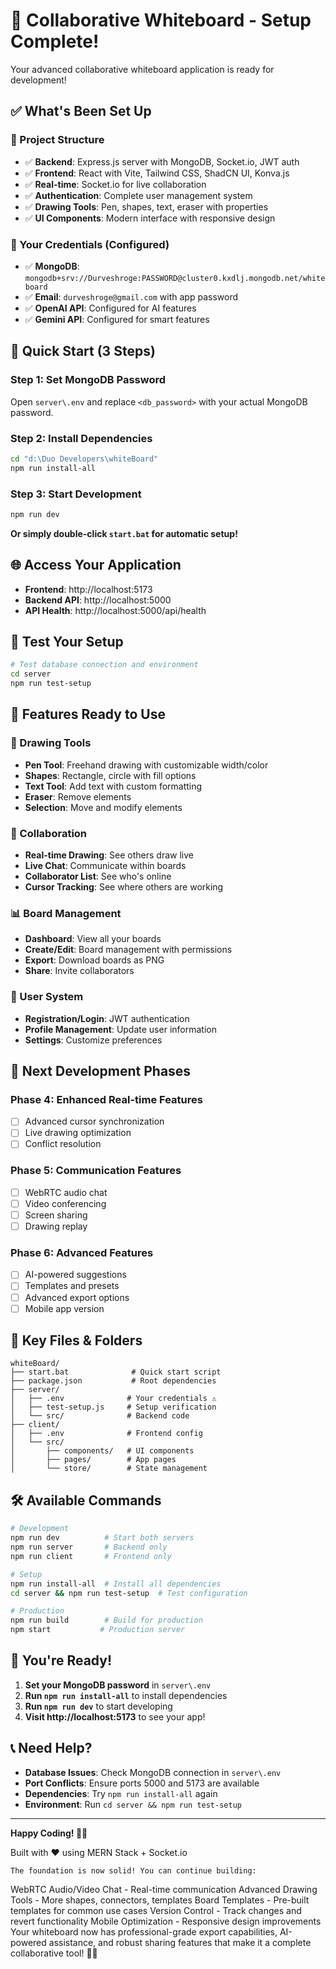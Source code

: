 # 🚀 Collaborative Whiteboard - Setup Complete!

Your advanced collaborative whiteboard application is ready for development!

## ✅ What's Been Set Up

### 🎯 Project Structure
- ✅ **Backend**: Express.js server with MongoDB, Socket.io, JWT auth
- ✅ **Frontend**: React with Vite, Tailwind CSS, ShadCN UI, Konva.js
- ✅ **Real-time**: Socket.io for live collaboration
- ✅ **Authentication**: Complete user management system
- ✅ **Drawing Tools**: Pen, shapes, text, eraser with properties
- ✅ **UI Components**: Modern interface with responsive design

### 🔧 Your Credentials (Configured)
- ✅ **MongoDB**: `mongodb+srv://Durveshroge:PASSWORD@cluster0.kxdlj.mongodb.net/whiteboard`
- ✅ **Email**: `durveshroge@gmail.com` with app password
- ✅ **OpenAI API**: Configured for AI features
- ✅ **Gemini API**: Configured for smart features

## 🏁 Quick Start (3 Steps)

### Step 1: Set MongoDB Password
Open `server\.env` and replace `<db_password>` with your actual MongoDB password.

### Step 2: Install Dependencies
```bash
cd "d:\Duo Developers\whiteBoard"
npm run install-all
```

### Step 3: Start Development
```bash
npm run dev
```

**Or simply double-click `start.bat` for automatic setup!**

## 🌐 Access Your Application

- **Frontend**: http://localhost:5173
- **Backend API**: http://localhost:5000
- **API Health**: http://localhost:5000/api/health

## 🧪 Test Your Setup

```bash
# Test database connection and environment
cd server
npm run test-setup
```

## 📱 Features Ready to Use

### 🎨 Drawing Tools
- **Pen Tool**: Freehand drawing with customizable width/color
- **Shapes**: Rectangle, circle with fill options
- **Text Tool**: Add text with custom formatting
- **Eraser**: Remove elements
- **Selection**: Move and modify elements

### 👥 Collaboration
- **Real-time Drawing**: See others draw live
- **Live Chat**: Communicate within boards
- **Collaborator List**: See who's online
- **Cursor Tracking**: See where others are working

### 📊 Board Management
- **Dashboard**: View all your boards
- **Create/Edit**: Board management with permissions
- **Export**: Download boards as PNG
- **Share**: Invite collaborators

### 🔐 User System
- **Registration/Login**: JWT authentication
- **Profile Management**: Update user information
- **Settings**: Customize preferences

## 🚀 Next Development Phases

### Phase 4: Enhanced Real-time Features
- [ ] Advanced cursor synchronization
- [ ] Live drawing optimization
- [ ] Conflict resolution

### Phase 5: Communication Features
- [ ] WebRTC audio chat
- [ ] Video conferencing
- [ ] Screen sharing
- [ ] Drawing replay

### Phase 6: Advanced Features
- [ ] AI-powered suggestions
- [ ] Templates and presets
- [ ] Advanced export options
- [ ] Mobile app version

## 📁 Key Files & Folders

```
whiteBoard/
├── start.bat              # Quick start script
├── package.json           # Root dependencies
├── server/
│   ├── .env              # Your credentials ⚠️
│   ├── test-setup.js     # Setup verification
│   └── src/              # Backend code
├── client/
│   ├── .env              # Frontend config
│   └── src/
│       ├── components/   # UI components
│       ├── pages/        # App pages
│       └── store/        # State management
```

## 🛠 Available Commands

```bash
# Development
npm run dev          # Start both servers
npm run server       # Backend only
npm run client       # Frontend only

# Setup
npm run install-all  # Install all dependencies
cd server && npm run test-setup  # Test configuration

# Production
npm run build        # Build for production
npm start           # Production server
```

## 🎉 You're Ready!

1. **Set your MongoDB password** in `server\.env`
2. **Run `npm run install-all`** to install dependencies
3. **Run `npm run dev`** to start developing
4. **Visit http://localhost:5173** to see your app!

## 📞 Need Help?

- **Database Issues**: Check MongoDB connection in `server\.env`
- **Port Conflicts**: Ensure ports 5000 and 5173 are available
- **Dependencies**: Try `npm run install-all` again
- **Environment**: Run `cd server && npm run test-setup`

---

**Happy Coding! 🎨✨**

Built with ❤️ using MERN Stack + Socket.io
    



    The foundation is now solid! You can continue building:
WebRTC Audio/Video Chat - Real-time communication
Advanced Drawing Tools - More shapes, connectors, templates
Board Templates - Pre-built templates for common use cases
Version Control - Track changes and revert functionality
Mobile Optimization - Responsive design improvements
Your whiteboard now has professional-grade export capabilities, AI-powered assistance, and robust sharing features that make it a complete collaborative tool! 🎨✨